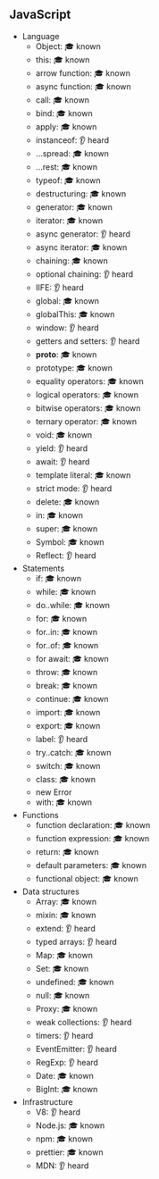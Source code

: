 ## JavaScript

- Language
  - Object: 🎓 known
  - this: 🎓 known
  - arrow function: 🎓 known
  - async function: 🎓 known
  - call: 🎓 known
  - bind: 🎓 known
  - apply: 🎓 known
  - instanceof: 👂 heard
  - ...spread: 🎓 known
  - ...rest: 🎓 known
  - typeof: 🎓 known
  - destructuring: 🎓 known
  - generator: 🎓 known
  - iterator: 🎓 known
  - async generator: 👂 heard
  - async iterator: 🎓 known
  - chaining: 🎓 known
  - optional chaining: 👂 heard
  - IIFE: 👂 heard
  - global: 🎓 known
  - globalThis: 🎓 known
  - window: 👂 heard
  - getters and setters: 👂 heard
  - __proto__: 🎓 known
  - prototype: 🎓 known
  - equality operators: 🎓 known
  - logical operators: 🎓 known
  - bitwise operators: 🎓 known
  - ternary operator: 🎓 known
  - void: 🎓 known
  - yield: 👂 heard
  - await: 👂 heard
  - template literal: 🎓 known
  - strict mode: 👂 heard
  - delete: 🎓 known
  - in: 🎓 known
  - super: 🎓 known
  - Symbol: 🎓 known
  - Reflect: 👂 heard
- Statements
  - if: 🎓 known
  - while: 🎓 known
  - do..while: 🎓 known
  - for: 🎓 known
  - for..in: 🎓 known
  - for..of: 🎓 known
  - for await: 🎓 known
  - throw: 🎓 known
  - break: 🎓 known
  - continue: 🎓 known
  - import: 🎓 known
  - export: 🎓 known
  - label: 👂 heard
  - try..catch: 🎓 known
  - switch: 🎓 known
  - class: 🎓 known
  - new Error
  - with: 🎓 known
- Functions
  - function declaration: 🎓 known
  - function expression: 🎓 known
  - return: 🎓 known
  - default parameters: 🎓 known
  - functional object: 🎓 known
- Data structures
  - Array: 🎓 known
  - mixin: 🎓 known
  - extend: 👂 heard
  - typed arrays: 👂 heard
  - Map: 🎓 known
  - Set: 🎓 known
  - undefined: 🎓 known
  - null: 🎓 known
  - Proxy: 🎓 known
  - weak collections: 👂 heard
  - timers: 👂 heard
  - EventEmitter: 👂 heard
  - RegExp: 👂 heard
  - Date: 🎓 known
  - BigInt: 🎓 known
- Infrastructure
  - V8: 👂 heard
  - Node.js: 🎓 known
  - npm: 🎓 known
  - prettier: 🎓 known
  - MDN: 👂 heard
